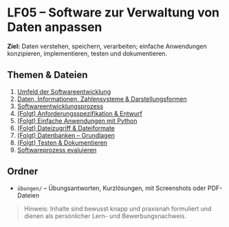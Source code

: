 # LF05 – Software zur Verwaltung von Daten anpassen


**Ziel:** Daten verstehen, speichern, verarbeiten; einfache Anwendungen konzipieren, implementieren, testen und dokumentieren.


## Themen & Dateien
1. [Umfeld der Softwareentwicklung](./01-umfeld-der-softwareentwicklung.md)
2. [Daten, Informationen, Zahlensysteme & Darstellungsformen](./02-daten-informationen-zahlensysteme-und-darstellungsformen.md)
3. [Softwareentwicklungsprozess](./03-softwareentwicklungsprozess.md)
4. [(Folgt) Anforderungsspezifikation & Entwurf](./04-anforderungsspezifikation-und-entwurf.md)
5. [(Folgt) Einfache Anwendungen mit Python](./05-einfache-anwendungen-mit-python.md)  
6. [(Folgt) Dateizugriff & Dateiformate](./06-dateizugriff-und-dateiformate.md)  
7. [(Folgt) Datenbanken – Grundlagen](./07-datenbanken-grundlagen.md)  
8. [(Folgt) Testen & Dokumentieren](./08-testen-und-dokumentieren.md)  
9. [Softwareprozess evaluieren](./09-softwareprozess-evaluieren.md)


## Ordner
- `übungen/` – Übungsantworten, Kurzlösungen, mit Screenshots oder PDF-Dateien


> Hinweis: Inhalte sind bewusst knapp und praxisnah formuliert und dienen als persönlicher Lern- und Bewerbungsnachweis.

